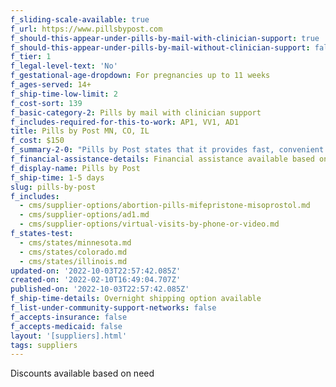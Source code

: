 ```yaml
---
f_sliding-scale-available: true
f_url: https://www.pillsbypost.com
f_should-this-appear-under-pills-by-mail-with-clinician-support: true
f_should-this-appear-under-pills-by-mail-without-clinician-support: false
f_tier: 1
f_legal-level-text: 'No'
f_gestational-age-dropdown: For pregnancies up to 11 weeks
f_ages-served: 14+
f_ship-time-low-limit: 2
f_cost-sort: 139
f_basic-category-2: Pills by mail with clinician support
f_includes-required-for-this-to-work: AP1, VV1, AD1
title: Pills by Post MN, CO, IL
f_cost: $150
f_summary-2-0: "Pills by Post states that it provides fast, convenient telehealth access to abortion pills for those who qualify medically. Our mission is to one day see a world where every child is by choice, where no one who does not want to be pregnant is forced to remain pregnant. \_We want abortion to be safe and easily accessible to all regardless of race, education or social status."
f_financial-assistance-details: Financial assistance available based on need
f_display-name: Pills by Post
f_ship-time: 1-5 days
slug: pills-by-post
f_includes:
  - cms/supplier-options/abortion-pills-mifepristone-misoprostol.md
  - cms/supplier-options/ad1.md
  - cms/supplier-options/virtual-visits-by-phone-or-video.md
f_states-test:
  - cms/states/minnesota.md
  - cms/states/colorado.md
  - cms/states/illinois.md
updated-on: '2022-10-03T22:57:42.085Z'
created-on: '2022-02-10T16:49:04.707Z'
published-on: '2022-10-03T22:57:42.085Z'
f_ship-time-details: Overnight shipping option available
f_list-under-community-support-networks: false
f_accepts-insurance: false
f_accepts-medicaid: false
layout: '[suppliers].html'
tags: suppliers
---
```


Discounts available based on need
